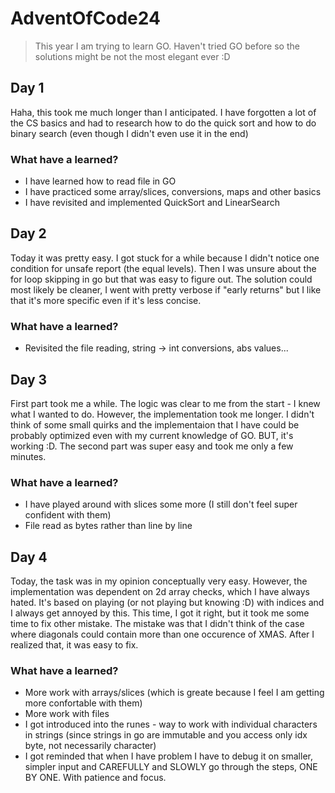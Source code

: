 # AdventOfCode24

> This year I am trying to learn GO. Haven't tried GO before so the solutions might be not the most elegant ever :D

## Day 1

Haha, this took me much longer than I anticipated. I have forgotten a lot of the CS basics and had to research how to do the quick sort and how to do binary search (even though I didn't even use it in the end)

### What have a learned?

- I have learned how to read file in GO
- I have practiced some array/slices, conversions, maps and other basics
- I have revisited and implemented QuickSort and LinearSearch

## Day 2

Today it was pretty easy. I got stuck for a while because I didn't notice one condition for unsafe report (the equal levels). Then I was unsure about the for loop skipping in go but that was easy to figure out. The solution could most likely be cleaner, I went with pretty verbose if "early returns" but I like that it's more specific even if it's less concise.

### What have a learned?

- Revisited the file reading, string -> int conversions, abs values...

## Day 3

First part took me a while. The logic was clear to me from the start - I knew what I wanted to do. However, the implementation took me longer. I didn't think of some small quirks and the implementaion that I have could be probably optimized even with my current knowledge of GO. BUT, it's working :D. The second part was super easy and took me only a few minutes.

### What have a learned?

- I have played around with slices some more (I still don't feel super confident with them)
- File read as bytes rather than line by line

## Day 4

Today, the task was in my opinion conceptually very easy. However, the implementation was dependent on 2d array checks, which I have always hated. It's based on playing (or not playing but knowing :D) with indices and I always get annoyed by this. This time, I got it right, but it took me some time to fix other mistake. The mistake was that I didn't think of the case where diagonals could contain more than one occurence of XMAS. After I realized that, it was easy to fix.

### What have a learned?

- More work with arrays/slices (which is greate because I feel I am getting more confortable with them)
- More work with files
- I got introduced into the runes - way to work with individual characters in strings (since strings in go are immutable and you access only idx byte, not necessarily character)
- I got reminded that when I have problem I have to debug it on smaller, simpler input and CAREFULLY and SLOWLY go through the steps, ONE BY ONE. With patience and focus.
